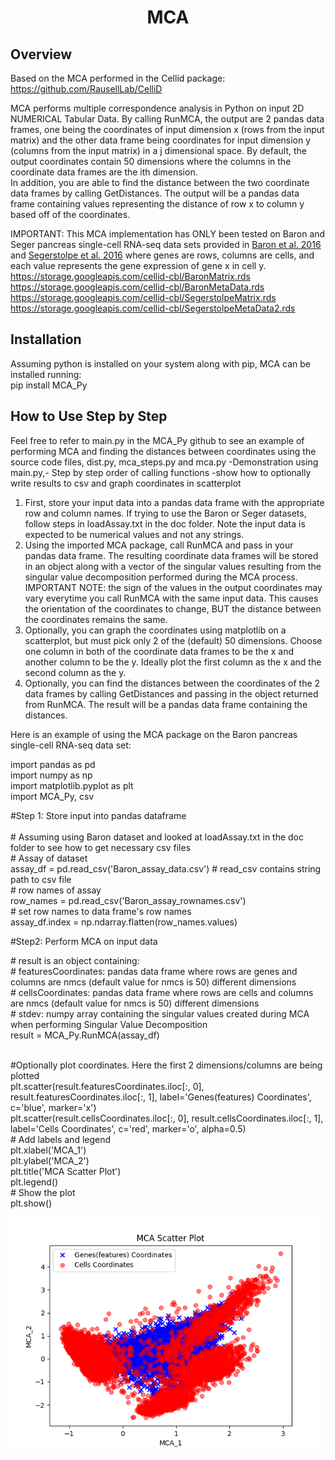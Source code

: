 <h1 align="center">MCA</h1>

## Overview

Based on the MCA performed in the Cellid package: https://github.com/RausellLab/CelliD

MCA performs multiple correspondence analysis in Python on input 2D NUMERICAL Tabular Data. By calling RunMCA, the output are 2 pandas data frames, one being the coordinates of input dimension x (rows from the input matrix) and the other data frame being coordinates for input dimension y (columns from the input matrix) in a j dimensional space. By default, the output coordinates contain 50 dimensions where the columns in the coordinate data frames are the ith dimension. <br>
In addition, you are able to find the distance between the two coordinate data frames by calling GetDistances. The output will be a pandas data frame containing values representing the distance of row x to column y based off of the coordinates.

IMPORTANT: This MCA implementation has ONLY been tested on Baron and Seger pancreas single-cell RNA-seq data sets provided in <a href="https://www.sciencedirect.com/science/article/pii/S2405471216302666?via%3Dihub">Baron et al. 2016</a> and <a href="https://www.sciencedirect.com/science/article/pii/S1550413116304363?via%3Dihub">Segerstolpe et al. 2016</a> where genes are rows, columns are cells, and each value represents the gene expression of gene x in cell y. <br>
https://storage.googleapis.com/cellid-cbl/BaronMatrix.rds <br>
https://storage.googleapis.com/cellid-cbl/BaronMetaData.rds <br>
https://storage.googleapis.com/cellid-cbl/SegerstolpeMatrix.rds <br>
https://storage.googleapis.com/cellid-cbl/SegerstolpeMetaData2.rds <br>

## Installation
Assuming python is installed on your system along with pip, MCA can be installed running: <br>
pip install MCA_Py

## How to Use Step by Step
Feel free to refer to main.py in the MCA_Py github to see an example of performing MCA and finding the distances between coordinates using the source code files, dist.py, mca_steps.py and mca.py
-Demonstration using main.py,- Step by step order of calling functions
-show how to optionally write results to csv and graph coordinates in scatterplot

1. First, store your input data into a pandas data frame with the appropriate row and column names. If trying to use the Baron or Seger datasets, follow steps in loadAssay.txt in the doc folder. Note the input data is expected to be numerical values and not any strings.
2. Using the imported MCA package, call RunMCA and pass in your pandas data frame. The resulting coordinate data frames will be stored in an object along with a vector of the singular values resulting from the singular value decomposition performed during the MCA process. IMPORTANT NOTE: the sign of the values in the output coordinates may vary everytime you call RunMCA with the same input data. This causes the orientation of the coordinates to change, BUT the distance between the coordinates remains the same.
3. Optionally, you can graph the coordinates using matplotlib on a scatterplot, but must pick only 2 of the (default) 50 dimensions. Choose one column in both of the coordinate data frames to be the x and another column to be the y. Ideally plot the first column as the x and the second column as the y.
4. Optionally, you can find the distances between the coordinates of the 2 data frames by calling GetDistances and passing in the object returned from RunMCA. The result will be a pandas data frame containing the distances.

Here is an example of using the MCA package on the Baron pancreas single-cell RNA-seq data set: <br>

import pandas as pd <br>
import numpy as np <br>
import matplotlib.pyplot as plt <br>
import MCA_Py, csv <br>

#Step 1: Store input into pandas dataframe<br>
<br># Assuming using Baron dataset and looked at loadAssay.txt in the doc folder to see how to get necessary csv files 
<br># Assay of dataset 
<br>assay_df = pd.read_csv('Baron_assay_data.csv')  # read_csv contains string path to csv file
<br># row names of assay 
<br>row_names = pd.read_csv('Baron_assay_rownames.csv') 
<br># set row names to data frame's row names 
<br>assay_df.index = np.ndarray.flatten(row_names.values) 

<p>#Step2: Perform MCA on input data</p>
# result is an object containing: <br>
    # featuresCoordinates: pandas data frame where rows are genes and columns are nmcs (default value for nmcs is 50) different dimensions <br>
    # cellsCoordinates: pandas data frame where rows are cells and columns are nmcs (default value for nmcs is 50) different dimensions <br>
    # stdev: numpy array containing the singular values created during MCA when performing Singular Value Decomposition <br>
result = MCA_Py.RunMCA(assay_df) <br>

<br>#Optionally plot coordinates. Here the first 2 dimensions/columns are being plotted
<br>plt.scatter(result.featuresCoordinates.iloc[:, 0], result.featuresCoordinates.iloc[:, 1], label='Genes(features) Coordinates', c='blue', marker='x')
<br>plt.scatter(result.cellsCoordinates.iloc[:, 0], result.cellsCoordinates.iloc[:, 1], label='Cells Coordinates', c='red', marker='o', alpha=0.5)
<br># Add labels and legend
<br>plt.xlabel('MCA_1')
<br>plt.ylabel('MCA_2')
<br>plt.title('MCA Scatter Plot')
<br>plt.legend()
<br># Show the plot
<br>plt.show()

<img src="https://github.com/RockLee117/Images/blob/main/Python_EntireBaron.png" width=500>